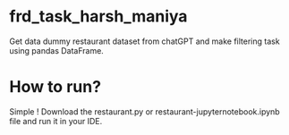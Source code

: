 # frd_task_harsh_maniya
Get data dummy restaurant dataset from chatGPT and make filtering task using pandas DataFrame.

# How to run?
Simple ! Download the restaurant.py or restaurant-jupyternotebook.ipynb file and run it in your IDE.
